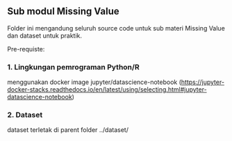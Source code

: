 
## Sub modul Missing Value

Folder ini mengandung seluruh source code untuk sub materi Missing Value dan dataset untuk praktik. 

Pre-requiste:
### 1. Lingkungan pemrograman Python/R

menggunakan docker image jupyter/datascience-notebook 
(https://jupyter-docker-stacks.readthedocs.io/en/latest/using/selecting.html#jupyter-datascience-notebook)

### 2. Dataset
dataset terletak di parent folder ../dataset/

